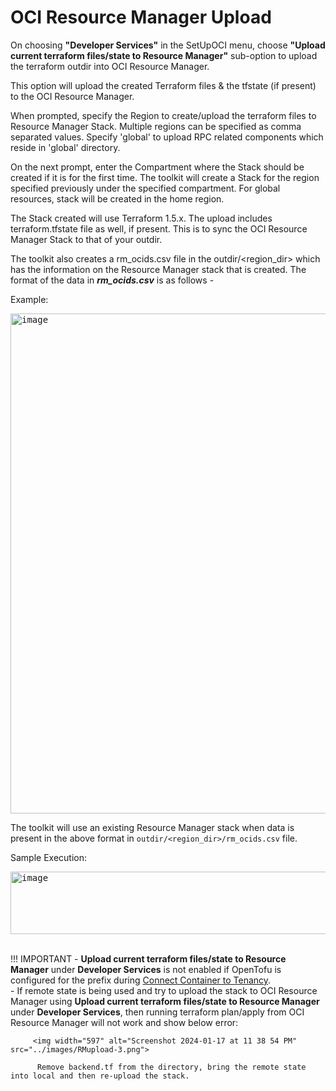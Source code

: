 # OCI Resource Manager Upload


On choosing **"Developer Services"** in the SetUpOCI menu, choose **"Upload current terraform files/state to Resource Manager"** sub-option to upload the terraform outdir into OCI Resource Manager.

This option will upload the created Terraform files & the tfstate (if present) to the OCI Resource Manager.

When prompted, specify the Region to create/upload the terraform files to Resource Manager Stack. Multiple regions can be specified as comma separated values. Specify 'global' to upload RPC related components which reside in 'global' directory.

On the next prompt, enter the Compartment where the Stack should be created if it is for the first time. The toolkit will create a Stack for the region specified previously under the specified compartment. For global resources, stack will be created in the home region.

The Stack created will use Terraform 1.5.x. The upload includes terraform.tfstate file as well, if present. This is to sync the OCI Resource Manager Stack to that of your outdir.

The toolkit also creates a rm_ocids.csv file in the outdir/<region_dir\> which has the information on the Resource Manager stack that is created. The format of the data in ***rm_ocids.csv*** is as follows - 



Example:

<kbd>
<img width="800" alt="image" src="../images/RMupload-1.png">
</kbd>

The toolkit will use an existing Resource Manager stack when data is present in the above format in ```outdir/<region_dir>/rm_ocids.csv``` file. 

Sample Execution:

<kbd>
<img width="800" height="100" alt="image" src="../images/RMupload-2.png">
</kbd><br><br>



!!! IMPORTANT 
    - <b>Upload current terraform files/state to Resource Manager</b> under <b>Developer Services</b> is not enabled if OpenTofu is configured for the prefix during [Connect Container to Tenancy](/cd3-automation-toolkit/connect-container-to-oci-tenancy/).<br>
    - If remote state is being used and try to upload the stack to OCI Resource Manager using <b>Upload current terraform files/state to Resource Manager</b> under <b>Developer Services</b>, then running terraform plan/apply from OCI Resource Manager will not work and show below error:

         <img width="597" alt="Screenshot 2024-01-17 at 11 38 54 PM" src="../images/RMupload-3.png">

          Remove backend.tf from the directory, bring the remote state into local and then re-upload the stack.


